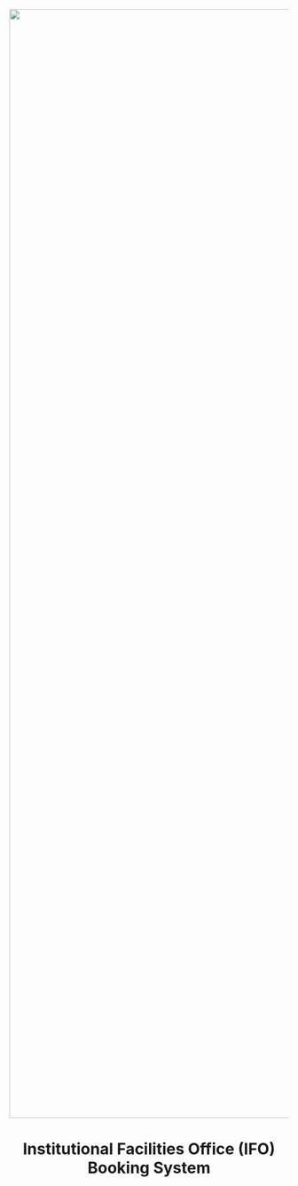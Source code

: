 <div align="center">
<img src="https://github.com/aidrecabrera/mapuan-liberate/assets/61798731/e86a9cca-40d2-4409-9de4-886b24364f24" style="height: 50vh" />
<h1>Institutional Facilities Office (IFO) Booking System</h1>
</div>
